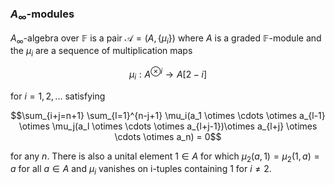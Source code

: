 ### $A_\infty$-modules
$A_\infty$-algebra over $\mathbb{F}$ is a pair $\mathcal{A}=(A,\{\mu_i\})$ where $A$ is a graded $\mathbb{F}$-module and the $\mu_i$ are a sequence of multiplication maps

$$\mu_i:A^{\otimes i} \to A[2-i]$$

for $i 	= 1, 2, ...$ satisfying 

$$\sum_{i+j=n+1} \sum_{l=1}^{n-j+1} \mu_i(a_1 \otimes \cdots \otimes a_{l-1} \otimes \mu_j(a_l \otimes \cdots \otimes a_{l+j-1})\otimes a_{l+j} \otimes  \cdots \otimes a_n) = 0$$

for any $n$. There is also a unital element $1 \in A$ for which $\mu_2(a,1)=\mu_2(1,a)=a$ for all $a \in A$ and $\mu_i$ vanishes on i-tuples containing $1$ for $i \neq 2$.
<!--stackedit_data:
eyJoaXN0b3J5IjpbNDg5MTM3NDY0LDYzNDgwMjIxMywtMjAyOD
k3NTU1LDczMDk5ODExNl19
-->